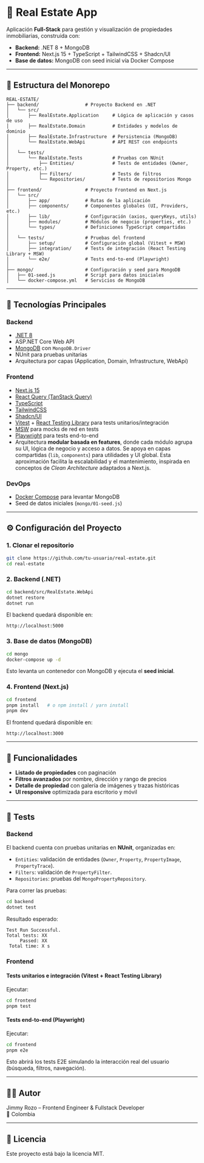 # 🏡 Real Estate App

Aplicación **Full-Stack** para gestión y visualización de propiedades inmobiliarias, construida con:

- **Backend:** .NET 8 + MongoDB
- **Frontend:** Next.js 15 + TypeScript + TailwindCSS + Shadcn/UI
- **Base de datos:** MongoDB con seed inicial vía Docker Compose

---

## 📂 Estructura del Monorepo

```
REAL-ESTATE/
├── backend/                 # Proyecto Backend en .NET
│   └── src/
│       ├── RealEstate.Application     # Lógica de aplicación y casos de uso
│       ├── RealEstate.Domain          # Entidades y modelos de dominio
│       ├── RealEstate.Infrastructure  # Persistencia (MongoDB)
│       └── RealEstate.WebApi          # API REST con endpoints
│
│   └── tests/
│       └── RealEstate.Tests           # Pruebas con NUnit
│           ├── Entities/              # Tests de entidades (Owner, Property, etc.)
│           ├── Filters/               # Tests de filtros
│           └── Repositories/          # Tests de repositorios Mongo
│
├── frontend/                # Proyecto Frontend en Next.js
│   └── src/
│       ├── app/             # Rutas de la aplicación
│       ├── components/      # Componentes globales (UI, Providers, etc.)
│       ├── lib/             # Configuración (axios, queryKeys, utils)
│       ├── modules/         # Módulos de negocio (properties, etc.)
│       └── types/           # Definiciones TypeScript compartidas
│
│   └── tests/               # Pruebas del frontend
│       ├── setup/           # Configuración global (Vitest + MSW)
│       ├── integration/     # Tests de integración (React Testing Library + MSW)
│       └── e2e/             # Tests end-to-end (Playwright)
│
├── mongo/                   # Configuración y seed para MongoDB
│   ├── 01-seed.js           # Script para datos iniciales
│   └── docker-compose.yml   # Servicios de MongoDB
```

---

## 🚀 Tecnologías Principales

### Backend
- [.NET 8](https://dotnet.microsoft.com/)
- ASP.NET Core Web API
- [MongoDB](https://www.mongodb.com/) con `MongoDB.Driver`
- NUnit para pruebas unitarias
- Arquitectura por capas (Application, Domain, Infrastructure, WebApi)

### Frontend
- [Next.js 15](https://nextjs.org/)
- [React Query (TanStack Query)](https://tanstack.com/query/latest)
- [TypeScript](https://www.typescriptlang.org/)
- [TailwindCSS](https://tailwindcss.com/)
- [Shadcn/UI](https://ui.shadcn.com/)
- [Vitest](https://vitest.dev/) + [React Testing Library](https://testing-library.com/docs/react-testing-library/intro/) para tests unitarios/integración
- [MSW](https://mswjs.io/) para mocks de red en tests
- [Playwright](https://playwright.dev/) para tests end-to-end
- Arquitectura **modular basada en features**, donde cada módulo agrupa su UI, lógica de negocio y acceso a datos. Se apoya en capas compartidas (`lib`, `components`) para utilidades y UI global. Esta aproximación facilita la escalabilidad y el mantenimiento, inspirada en conceptos de *Clean Architecture* adaptados a Next.js.

### DevOps
- [Docker Compose](https://docs.docker.com/compose/) para levantar MongoDB
- Seed de datos iniciales (`mongo/01-seed.js`)

---

## ⚙️ Configuración del Proyecto

### 1. Clonar el repositorio
```bash
git clone https://github.com/tu-usuario/real-estate.git
cd real-estate
```

### 2. Backend (.NET)
```bash
cd backend/src/RealEstate.WebApi
dotnet restore
dotnet run
```
El backend quedará disponible en:
```
http://localhost:5000
```

### 3. Base de datos (MongoDB)
```bash
cd mongo
docker-compose up -d
```
Esto levanta un contenedor con MongoDB y ejecuta el **seed inicial**.

### 4. Frontend (Next.js)
```bash
cd frontend
pnpm install   # o npm install / yarn install
pnpm dev
```
El frontend quedará disponible en:
```
http://localhost:3000
```

---

## 📌 Funcionalidades

- **Listado de propiedades** con paginación
- **Filtros avanzados** por nombre, dirección y rango de precios
- **Detalle de propiedad** con galería de imágenes y trazas históricas
- **UI responsive** optimizada para escritorio y móvil

---

## 🧪 Tests

### Backend
El backend cuenta con pruebas unitarias en **NUnit**, organizadas en:
- `Entities`: validación de entidades (`Owner`, `Property`, `PropertyImage`, `PropertyTrace`).
- `Filters`: validación de `PropertyFilter`.
- `Repositories`: pruebas del `MongoPropertyRepository`.

Para correr las pruebas:
```bash
cd backend
dotnet test
```

Resultado esperado:
```
Test Run Successful.
Total tests: XX
     Passed: XX
 Total time: X s
```

### Frontend

#### Tests unitarios e integración (Vitest + React Testing Library)
Ejecutar:
```bash
cd frontend
pnpm test
```

#### Tests end-to-end (Playwright)
Ejecutar:
```bash
cd frontend
pnpm e2e
```

Esto abrirá los tests E2E simulando la interacción real del usuario (búsqueda, filtros, navegación).

---

## 👨‍💻 Autor

Jimmy Rozo – Frontend Engineer & Fullstack Developer  
📍 Colombia

---

## 📜 Licencia

Este proyecto está bajo la licencia MIT.
